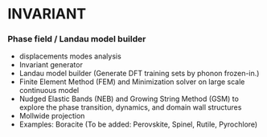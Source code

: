 # INVARIANT
### Phase field / Landau model builder
- displacements modes analysis
- Invariant generator
- Landau model builder (Generate DFT training sets by phonon frozen-in.)
- Finite Element Method (FEM) and Minimization solver on large scale continuous model
- Nudged Elastic Bands (NEB) and Growing String Method (GSM) to explore the phase transition, dynamics, and domain wall structures
- Mollwide projection
- Examples: Boracite (To be added: Perovskite, Spinel, Rutile, Pyrochlore)
